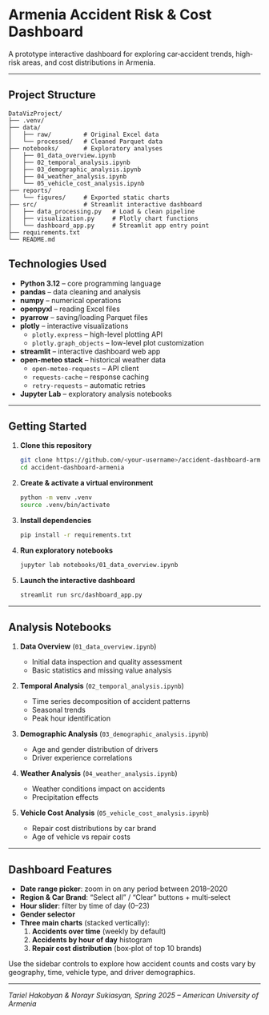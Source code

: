 # Armenia Accident Risk & Cost Dashboard

A prototype interactive dashboard for exploring car‐accident trends, high‐risk areas, and cost distributions in Armenia.

---

## Project Structure

```
DataVizProject/
├── .venv/                   
├── data/
│   ├── raw/         # Original Excel data
│   └── processed/   # Cleaned Parquet data
├── notebooks/       # Exploratory analyses
│   ├── 01_data_overview.ipynb
│   ├── 02_temporal_analysis.ipynb
│   ├── 03_demographic_analysis.ipynb
│   ├── 04_weather_analysis.ipynb
│   └── 05_vehicle_cost_analysis.ipynb
├── reports/
│   └── figures/     # Exported static charts
├── src/             # Streamlit interactive dashboard
│   ├── data_processing.py   # Load & clean pipeline
│   ├── visualization.py     # Plotly chart functions
│   └── dashboard_app.py     # Streamlit app entry point
├── requirements.txt
└── README.md
```

## Technologies Used

- **Python 3.12** – core programming language
- **pandas** – data cleaning and analysis
- **numpy** – numerical operations
- **openpyxl** – reading Excel files
- **pyarrow** – saving/loading Parquet files
- **plotly** – interactive visualizations
  - `plotly.express` – high-level plotting API
  - `plotly.graph_objects` – low-level plot customization
- **streamlit** – interactive dashboard web app
- **open-meteo stack** – historical weather data
  - `open-meteo-requests` – API client
  - `requests-cache` – response caching
  - `retry-requests` – automatic retries
- **Jupyter Lab** – exploratory analysis notebooks

---

## Getting Started

1. **Clone this repository**  
   ```bash
   git clone https://github.com/<your-username>/accident-dashboard-armenia.git
   cd accident-dashboard-armenia
   ```

2. **Create & activate a virtual environment**  
   ```bash
   python -m venv .venv
   source .venv/bin/activate
   ```

3. **Install dependencies**  
   ```bash
   pip install -r requirements.txt
   ```

4. **Run exploratory notebooks**  
   ```bash
   jupyter lab notebooks/01_data_overview.ipynb
   ```

5. **Launch the interactive dashboard**  
   ```bash
   streamlit run src/dashboard_app.py
   ```
---

## Analysis Notebooks

1. **Data Overview** (`01_data_overview.ipynb`)
   - Initial data inspection and quality assessment
   - Basic statistics and missing value analysis

2. **Temporal Analysis** (`02_temporal_analysis.ipynb`)
   - Time series decomposition of accident patterns
   - Seasonal trends
   - Peak hour identification

3. **Demographic Analysis** (`03_demographic_analysis.ipynb`)
   - Age and gender distribution of drivers
   - Driver experience correlations

4. **Weather Analysis** (`04_weather_analysis.ipynb`)
   - Weather conditions impact on accidents
   - Precipitation effects

5. **Vehicle Cost Analysis** (`05_vehicle_cost_analysis.ipynb`)
   - Repair cost distributions by car brand
   - Age of vehicle vs repair costs

---

## Dashboard Features

- **Date range picker**: zoom in on any period between 2018–2020  
- **Region & Car Brand**: “Select all” / “Clear” buttons + multi‐select  
- **Hour slider**: filter by time of day (0–23)  
- **Gender selector**  
- **Three main charts** (stacked vertically):  
  1. **Accidents over time** (weekly by default)  
  2. **Accidents by hour of day** histogram  
  3. **Repair cost distribution** (box‐plot of top 10 brands)  

Use the sidebar controls to explore how accident counts and costs vary by geography, time, vehicle type, and driver demographics.

---

*Tariel Hakobyan & Norayr Sukiasyan, Spring 2025 – American University of Armenia*  
